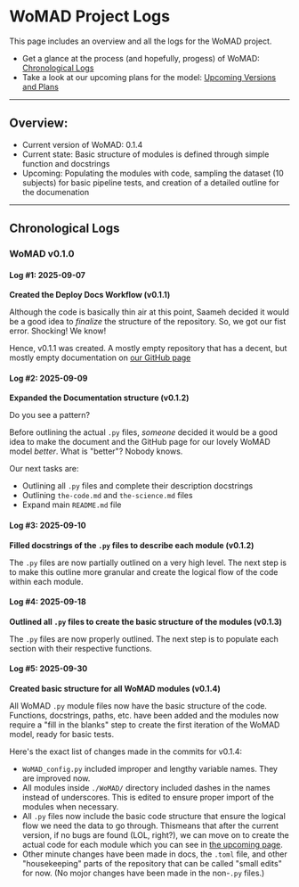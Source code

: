 # WoMAD Project Logs

This page includes an overview and all the logs for the WoMAD project.

* Get a glance at the process (and hopefully, progess) of WoMAD: [Chronological Logs](#chronological-logs)
* Take a look at our upcoming plans for the model: [Upcoming Versions and Plans](upcoming.md)

---

## Overview:

* Current version of WoMAD: 0.1.4
* Current state: Basic structure of modules is defined through simple function and docstrings
* Upcoming: Populating the modules with code, sampling the  dataset (10 subjects) for basic pipeline tests, and creation of a detailed outline for the documenation

---

## Chronological Logs

### WoMAD v0.1.0

#### Log #1: 2025-09-07

**Created the Deploy Docs Workflow (v0.1.1)**

Although the code is basically thin air at this point, Saameh decided it would be a good idea to *finalize* the structure of the repository. So, we got our fist error. Shocking! We know!

Hence, v0.1.1 was created. A mostly empty repository that has a decent, but mostly empty documentation on [our GitHub page](https://saamehsanaaee.github.io/WoMAD)

#### Log #2: 2025-09-09

**Expanded the Documentation structure (v0.1.2)**

Do you see a pattern?

Before outlining the actual `.py` files, *someone* decided it would be a good idea to make the document and the GitHub page for our lovely WoMAD model *better*. What is "better"? Nobody knows.

Our next tasks are:

* Outlining all `.py` files and complete their description docstrings
* Outlining `the-code.md` and `the-science.md` files
* Expand main `README.md` file

#### Log #3: 2025-09-10

**Filled docstrings of the `.py` files to describe each module (v0.1.2)**

The `.py` files are now partially outlined on a very high level. The next step is to make this outline more granular and create the logical flow of the code within each module.

#### Log #4: 2025-09-18

**Outlined all `.py` files to create the basic structure of the modules (v0.1.3)**

The `.py` files are now properly outlined. The next step is to populate each section with their respective functions.

#### Log #5: 2025-09-30

**Created basic structure for all WoMAD modules (v0.1.4)**

All WoMAD `.py` module files now have the basic structure of the code. Functions, docstrings, paths, etc. have been added and the modules now require a "fill in the blanks" step to create the first iteration of the WoMAD model, ready for basic tests.

Here's the exact list of changes made in the commits for v0.1.4:

* `WoMAD_config.py` included improper and lengthy variable names. They are improved now.
* All modules inside `./WoMAD/` directory included dashes in the names instead of underscores. This is edited to ensure proper import of the modules when necessary.
* All `.py` files now include the basic code structure that ensure the logical flow we need the data to go through. Thismeans that after the current version, if no bugs are found (LOL, right?), we can move on to create the actual code for each module which you can see in [the upcoming page](upcoming.md).
* Other minute changes have been made in docs, the `.toml` file, and other "housekeeping" parts of the repository that can be called "small edits" for now. (No mojor changes have been made in the non-`.py` files.)
